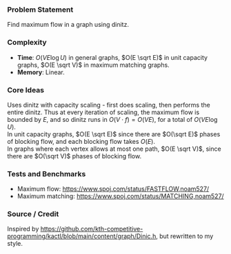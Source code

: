 ### Problem Statement
Find maximum flow in a graph using dinitz.

### Complexity
- **Time**: $O(VE \log U)$ in general graphs, $O(E \sqrt E)$ in unit capacity graphs, $O(E \sqrt V)$ in maximum matching graphs.
- **Memory**: Linear.

### Core Ideas
Uses dinitz with capacity scaling - first does scaling, then performs the entire dinitz. Thus at every iteration of scaling, the maximum flow is bounded by $E$, and so dinitz runs in $O(V\cdot f) = O(VE)$, for a total of $O(VE \log U)$.<br>
In unit capacity graphs, $O(E \sqrt E)$ since there are $O(\sqrt E)$ phases of blocking flow, and each blocking flow takes $O(E)$.<br>
In graphs where each vertex allows at most one path, $O(E \sqrt V)$, since there are $O(\sqrt V)$ phases of blocking flow.

### Tests and Benchmarks
- Maximum flow: https://www.spoj.com/status/FASTFLOW,noam527/
- Maximum matching: https://www.spoj.com/status/MATCHING,noam527/

### Source / Credit
Inspired by https://github.com/kth-competitive-programming/kactl/blob/main/content/graph/Dinic.h, but rewritten to my style.
